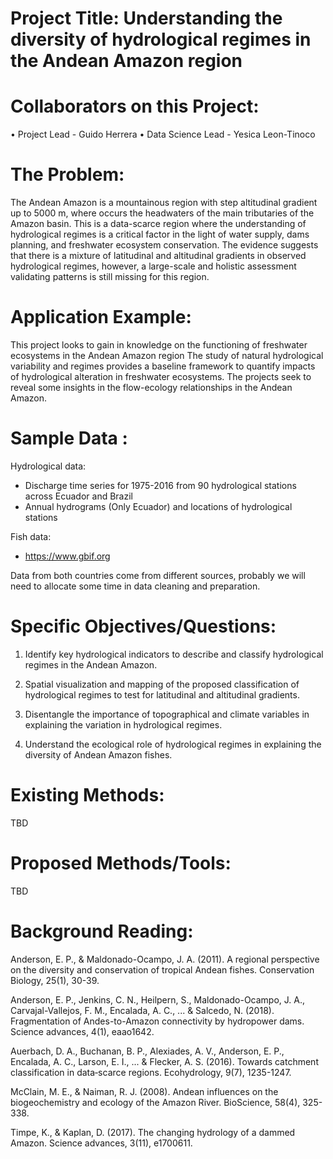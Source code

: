 # Project Title: Understanding the diversity of hydrological regimes in the Andean Amazon region

# Collaborators on this Project:
•	Project Lead - Guido Herrera
•	Data Science Lead - Yesica Leon-Tinoco

# The Problem:

The Andean Amazon is a mountainous region with step altitudinal gradient up to 5000 m, where occurs the headwaters of the main tributaries of the Amazon basin. This is a data-scarce region where the understanding of hydrological regimes is a critical factor in the light of water supply, dams planning, and freshwater ecosystem conservation. The evidence suggests that there is a mixture of latitudinal and altitudinal gradients in observed hydrological regimes, however, a large-scale and holistic assessment validating patterns is still missing for this region. 

# Application Example:

This project looks to gain in knowledge on the functioning of freshwater ecosystems in the Andean Amazon region The study of natural hydrological variability and regimes provides a baseline framework to quantify impacts of hydrological alteration in freshwater ecosystems. The projects seek to reveal some insights in the flow-ecology relationships in the Andean Amazon.

# Sample Data  : 

Hydrological data:

- Discharge time series for 1975-2016 from 90 hydrological stations across Ecuador and Brazil
- Annual hydrograms (Only Ecuador) and locations of hydrological stations

Fish data:
- https://www.gbif.org

Data from both countries come from different sources, probably we will need to allocate some time in data cleaning and preparation.

# Specific Objectives/Questions: 
1. Identify key hydrological indicators to describe and classify hydrological regimes in the Andean Amazon.

2. Spatial visualization and mapping of the proposed classification of hydrological regimes to test for latitudinal and altitudinal gradients.

3. Disentangle the importance of topographical and climate variables in explaining the variation in hydrological regimes.

4. Understand the ecological role of hydrological regimes in explaining the diversity of Andean Amazon fishes.


# Existing Methods: 
TBD

# Proposed Methods/Tools:
TBD

# Background Reading: 

Anderson, E. P., & Maldonado-Ocampo, J. A. (2011). A regional perspective on the diversity and conservation of tropical Andean fishes. Conservation Biology, 25(1), 30-39.

Anderson, E. P., Jenkins, C. N., Heilpern, S., Maldonado-Ocampo, J. A., Carvajal-Vallejos, F. M., Encalada, A. C., ... & Salcedo, N. (2018). Fragmentation of Andes-to-Amazon connectivity by hydropower dams. Science advances, 4(1), eaao1642.

Auerbach, D. A., Buchanan, B. P., Alexiades, A. V., Anderson, E. P., Encalada, A. C., Larson, E. I., ... & Flecker, A. S. (2016). Towards catchment classification in data‐scarce regions. Ecohydrology, 9(7), 1235-1247.

McClain, M. E., & Naiman, R. J. (2008). Andean influences on the biogeochemistry and ecology of the Amazon River. BioScience, 58(4), 325-338.

Timpe, K., & Kaplan, D. (2017). The changing hydrology of a dammed Amazon. Science advances, 3(11), e1700611.




